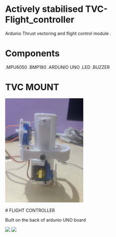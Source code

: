# Actively stabilised TVC-Flight_controller
Ardunio Thrust vectoring and flight control module . 

# Components 
.MPU6050
.BMP180
.ARDUNIO UNO
.LED
.BUZZER

# TVC MOUNT
<p>
  <img width=50% src="IMAGES/IMG_20240802_182545.jpg" >
</p>
# FLIGHT CONTROLLER

Built on the back of ardunio UNO board

<p>
  <img width=50% src="IMAGES/IMG_20240802_182342.jpg" >
  <img width=50% src="IMAGES/IMG_20240802_182348.jpg" >

</p>
